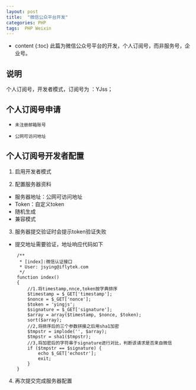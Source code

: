 ```yaml
---
layout: post
title:  "微信公众平台开发"
categories: PHP
tags:  PHP Weixin
---
```


* content
{:toc}
此篇为微信公众号平台的开发，个人订阅号，而非服务号，企业号。

<!--excerpt-->

## 说明
   个人订阅号，开发者模式，订阅号为 ：YJss；
   
## 个人订阅号申请
-     未注册邮箱账号
-     公网可访问地址

## 个人订阅号开发者配置
1. 启用开发者模式

2. 配置服务器资料

- 服务器地址：公网可访问地址
- Token：自定义token
- 随机生成
- 兼容模式
 
3. 服务器提交验证时会提示token验证失败

- 提交地址需要验证，地址响应代码如下

```
    /**
     * [index]:微信认证接口
     * User: jsying@iflytek.com
     */
    function index()
    {
        //1.将timestamp,nnce,token按字典排序
        $timestamp = $_GET['timestamp'];
        $nonce = $_GET['nonce'];
        $token = 'yingjs';
        $signature = $_GET['signature'];
        $array = array($timestamp, $nonce, $token);
        sort($array);
        //2,将排序后的三个参数拼接之后用sha1加密
        $tmpstr = implode('', $array);
        $tmpstr = sha1($tmpstr);
        //3,将加密后的字符串于signature进行对比，判断该请求是否来自微信
        if ($tmpstr == $signature) {
            echo $_GET['echostr'];
            exit;
        }
    }
```
 4. 再次提交完成服务器配置